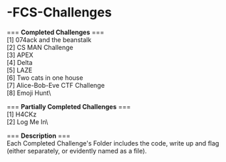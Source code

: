 # -FCS-Challenges

=== **Completed Challenges** ===\
[1] 074ack and the beanstalk\
[2] CS MAN Challenge\
[3] APEX\
[4] Delta\
[5] LAZE\
[6] Two cats in one house\
[7] Alice-Bob-Eve CTF Challenge\
[8] Emoji Hunt\


=== **Partially Completed Challenges** ===\
[1] H4CKz\
[2] Log Me In\


=== **Description** ===\
Each Completed Challenge's Folder includes the code, write up and flag (either separately, or evidently named as a file).


